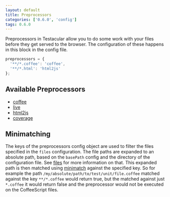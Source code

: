 ```yaml
---
layout: default
title: Preprocessors
categories: ['0.6.0', 'config']
tags: 0.6.0
---
```

Preprocessors in Testacular allow you to do some work with your files before
they get served to the browser. The configuration of these happens in this block
in the config file.

```javascript
preprocessors = {
  '**/*.coffee': 'coffee',
  '**/*.html': 'html2js'
};
```

## Available Preprocessors
- [coffee](https://github.com/testacular/testacular/blob/v0.5.8/lib/preprocessors/Coffee.js)
- [live](https://github.com/testacular/testacular/blob/v0.5.8/lib/preprocessors/Live.js)
- [html2js](https://github.com/testacular/testacular/blob/v0.5.8/lib/preprocessors/Html2js.js)
- [coverage](https://github.com/testacular/testacular/blob/v0.5.8/lib/preprocessors/Coverage.js)


## Minimatching
The keys of the preprocessors config object are used to filter the files specified in
the `files` configuration. The file paths are expanded to an absolute path, based on
the `basePath` config and the directory of the configuration file. See [files](files.html) for more
information on that.
This expanded path is then matched using [minimatch](https://github.com/isaacs/minimatch)
against the specified key.
So for example the path `/my/absolute/path/to/test/unit/file.coffee` matched against
the key `**/*.coffee` would return true, but the matched against just `*.coffee` it would
return false and the preprocessor would not be executed on the CoffeeScript files.